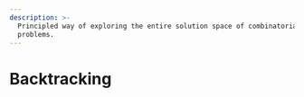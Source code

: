 ```yaml
---
description: >-
  Principled way of exploring the entire solution space of combinatorial
  problems.
---
```


# Backtracking

